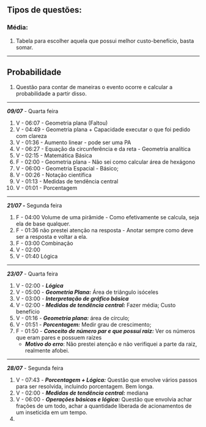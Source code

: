 ## Tipos de questões:

### Média:

1. Tabela para escolher aquela que possui melhor custo-benefício, basta somar. 

---
## Probabilidade

1. Questão para contar de maneiras o evento ocorre e calcular a probabilidade a partir disso.

---



***09/07*** - Quarta feira

1. V - 06:07 - Geometria plana (Faltou)
2. V - 04:49 - Geometria plana + Capacidade executar o que foi pedido com clareza
3. V - 01:36 - Aumento linear - pode ser uma PA
4. V - 06:27 - Equação da circunferência e da reta - Geometria analítica 
5. V - 02:15 - Matemática Básica 
6. F - 02:00 - Geometria plana - Não sei como calcular área de hexágono 
7. V - 06:00 - Geometria Espacial - Básico; 
8. V - 00:26 - Notação científica 
9. V - 01:13 - Medidas de tendência central
10. V - 01:01 - Porcentagem

---
***21/07 -*** Segunda feira

1. F - 04:00 Volume de uma pirâmide - Como efetivamente se calcula, seja ela de base qualquer.
2. F - 01:36 não prestei atenção na resposta - Anotar sempre como deve ser a resposta e voltar a ela.
3. F - 03:00 Combinação 
4. V - 02:00
5. V - 01:40 Lógica 

---
***23/07*** - Quarta feira

1. V - 02:00 - ***Lógica***
2. V - 05:00 - ***Geometria Plana:*** Área de triângulo isóceles
3. V - 03:00 - ***Interpretação de gráfico básica***
4. V - 02:00 - ***Medidas de tendência central:*** Fazer média; Custo benefício 
5. V - 01:16 - ***Geometria plana:*** área de círculo; 
6. V - 01:51 - ***Porcentagem:*** Medir grau de crescimento; 
7. F - 01:50 - ***Conceito de número par e que possuí raiz:*** Ver os números que eram pares e possuem raízes
	- ***Motivo do erro***: Não prestei atenção e não verifiquei a parte da raiz, realmente afobei. 
---

***28/07*** - Segunda feira

1. V - 07:43 - ***Porcentagem + Lógica:*** Questão que envolve vários passos para ser resolvida, incluindo porcentagem. Bem longa. 
2. V - 02:00 - ***Medidas de tendência central:*** mediana
3. V - 06:00 - ***Operações básicas e lógica:*** Questão que envolvia achar frações de um todo, achar a quantidade liberada de acionamentos de um inseticida em um tempo. 
4. 